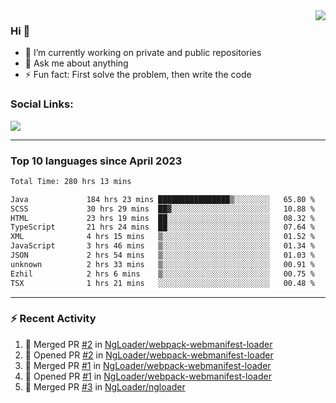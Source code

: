 <!--
<a href="https://wuffy.eu">
  <img align="right" src="https://github.com/ngloader/ngloader/blob/devcard/devcard.png" height="410" width="300" alt="NgLoader's Dev Card"/>
</a>
-->

<a href="https://wuffy.eu">
  <img align="right" src="https://github-readme-stats.vercel.app/api?username=ngloader&count_private=true&include_all_commits=true&show_icons=true&theme=dracula" />
</a>

### Hi 👋
- 🔭 I’m currently working on private and public repositories
- 💬 Ask me about anything
- ⚡ Fun fact: First solve the problem, then write the code

### Social Links:
<a href="https://discord.gg/jUtRU5Q">
  <img src="https://dcbadge.vercel.app/api/shield/128286216708685824?style=flat&theme=clean&compact=true" />
</a>

<!--
---

<div>
  <img src="https://github-readme-stats.vercel.app/api/wakatime?username=NgLoader&api_domain=wakapi.wuffy.dev&bg_color=282a36&title_color=ff6e96&icon_color=2F855A&text_color=ffffff&custom_title=Week%20Stats&layout=compact" />
</div>

---

<div>
  <img height="170" align="left" src="https://github-readme-stats.vercel.app/api?username=ngloader&count_private=true&include_all_commits=true&show_icons=true&theme=dracula" />
  <img src="https://github-readme-stats.vercel.app/api/top-langs/?username=ngloader&layout=compact&theme=dracula" />
</div>

---

<a href="https://github.com/ryo-ma/github-profile-trophy">
  <img width=800 src="https://github-profile-trophy.vercel.app/?username=ngloader&column=8&theme=dracula&no-frame=true"/>
</a>
-->

---

### Top 10 languages since April 2023

<!--START_SECTION:waka-->

```txt
Total Time: 280 hrs 13 mins

Java             184 hrs 23 mins ████████████████▒░░░░░░░░   65.80 %
SCSS             30 hrs 29 mins  ██▓░░░░░░░░░░░░░░░░░░░░░░   10.88 %
HTML             23 hrs 19 mins  ██░░░░░░░░░░░░░░░░░░░░░░░   08.32 %
TypeScript       21 hrs 24 mins  ██░░░░░░░░░░░░░░░░░░░░░░░   07.64 %
XML              4 hrs 15 mins   ▒░░░░░░░░░░░░░░░░░░░░░░░░   01.52 %
JavaScript       3 hrs 46 mins   ▒░░░░░░░░░░░░░░░░░░░░░░░░   01.34 %
JSON             2 hrs 54 mins   ▒░░░░░░░░░░░░░░░░░░░░░░░░   01.03 %
unknown          2 hrs 33 mins   ▒░░░░░░░░░░░░░░░░░░░░░░░░   00.91 %
Ezhil            2 hrs 6 mins    ▒░░░░░░░░░░░░░░░░░░░░░░░░   00.75 %
TSX              1 hrs 21 mins   ░░░░░░░░░░░░░░░░░░░░░░░░░   00.48 %
```

<!--END_SECTION:waka-->

---

### :zap: Recent Activity
<!--START_SECTION:activity-->
1. 🎉 Merged PR [#2](https://github.com/NgLoader/webpack-webmanifest-loader/pull/2) in [NgLoader/webpack-webmanifest-loader](https://github.com/NgLoader/webpack-webmanifest-loader)
2. 💪 Opened PR [#2](https://github.com/NgLoader/webpack-webmanifest-loader/pull/2) in [NgLoader/webpack-webmanifest-loader](https://github.com/NgLoader/webpack-webmanifest-loader)
3. 🎉 Merged PR [#1](https://github.com/NgLoader/webpack-webmanifest-loader/pull/1) in [NgLoader/webpack-webmanifest-loader](https://github.com/NgLoader/webpack-webmanifest-loader)
4. 💪 Opened PR [#1](https://github.com/NgLoader/webpack-webmanifest-loader/pull/1) in [NgLoader/webpack-webmanifest-loader](https://github.com/NgLoader/webpack-webmanifest-loader)
5. 🎉 Merged PR [#3](https://github.com/NgLoader/ngloader/pull/3) in [NgLoader/ngloader](https://github.com/NgLoader/ngloader)
<!--END_SECTION:activity-->
